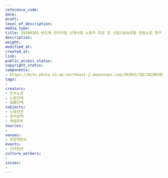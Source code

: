 ```yaml
---
reference_code: 
date: 
draft: 
level_of_description: 
media_type: 
title: 20200305-반도체 전자산업 산재사망 노동자 추모 및 산업기술보호법 헌법소원 청구 기자회견
description: 
weight: 
modified_at: 
created_at: 
link: 
public_access_status: 
copyright_status: 
components:
- https://kctu-photo.s3.ap-northeast-2.amazonaws.com/2020년/3월/20200305-반도체+전자산업+산재사망+노동자+추모+및+산업기술보호법+헌법소원+청구+기자회견/2_CTU2373.jpg
tags:
- 
creators:
- 민주노총
- 노동단체
- 법률단체
subjects:
- 노동안전
- 정치정책
- 재벌외투
sources:
- 
venues:
- 헌법재판소
events:
- 기자회견
culture_workers:
- 
issues:
- 
---
```

